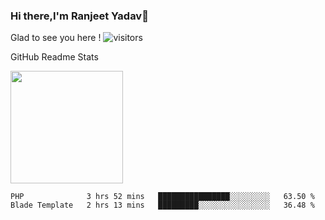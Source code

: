 ### Hi there,I'm Ranjeet Yadav👋

Glad to see you here ! ![visitors](https://visitor-badge.glitch.me/badge?page_id=${ranjeetproject}.${ranjeetproject.repo.id}) 

GitHub Readme Stats 

<img height="180em" src="https://github-readme-stats.vercel.app/api?username=ranjeetproject&show_icons=true&hide_border=true&&count_private=true&include_all_commits=true" />

<!--START_SECTION:waka-->
```text
PHP              3 hrs 52 mins   ████████████████░░░░░░░░░   63.50 % 
Blade Template   2 hrs 13 mins   █████████░░░░░░░░░░░░░░░░   36.48 % 
```
<!--END_SECTION:waka-->
